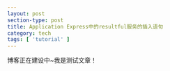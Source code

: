 ```yaml
---
layout: post
section-type: post
title: Application Express中的resultful服务的插入语句
category: tech
tags: [ 'tutorial' ]
---
```


博客正在建设中~我是测试文章！
